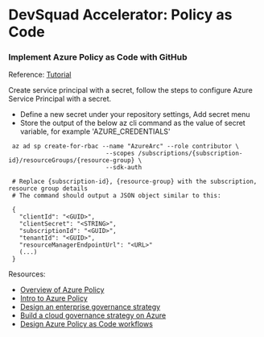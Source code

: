 # DevSquad Accelerator: Policy as Code

### Implement Azure Policy as Code with GitHub

Reference: [Tutorial](https://learn.microsoft.com/en-us/azure/governance/policy/tutorials/policy-as-code-github)

Create service principal with a secret, follow the steps to configure Azure Service Principal with a secret.

- Define a new secret under your repository settings, Add secret menu
- Store the output of the below az cli command as the value of secret variable, for example 'AZURE_CREDENTIALS'

 ```shell
  az ad sp create-for-rbac --name "AzureArc" --role contributor \
                            --scopes /subscriptions/{subscription-id}/resourceGroups/{resource-group} \
                            --sdk-auth
                            
  # Replace {subscription-id}, {resource-group} with the subscription, resource group details
  # The command should output a JSON object similar to this:
 
  {
    "clientId": "<GUID>",
    "clientSecret": "<STRING>",
    "subscriptionId": "<GUID>",
    "tenantId": "<GUID>",
    "resourceManagerEndpointUrl": "<URL>"
    (...)
  }
  ```

Resources:
- [Overview of Azure Policy](https://learn.microsoft.com/en-us/azure/governance/policy/overview)
- [Intro to Azure Policy](https://learn.microsoft.com/en-us/training/modules/intro-to-azure-policy/)
- [Design an enterprise governance strategy](https://learn.microsoft.com/en-us/training/modules/enterprise-governance/)
- [Build a cloud governance strategy on Azure](https://learn.microsoft.com/en-us/training/modules/build-cloud-governance-strategy-azure/)
- [Design Azure Policy as Code workflows](https://learn.microsoft.com/en-us/azure/governance/policy/concepts/policy-as-code)
